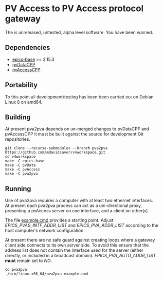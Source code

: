 PV Access to PV Access protocol gateway
=======================================

The is unreleased, untested, alpha level software.
You have been warned.

Dependencies
------------

- [epics-base](http://www.aps.anl.gov/epics/) >= 3.15.3
- [pvDataCPP](http://epics-pvdata.sourceforge.net/)
- [pvAccessCPP](http://epics-pvdata.sourceforge.net/)

Portability
-----------

To this point all development/testing has been been carried out on Debian Linux 8 on amd64.

Building
--------

At present pva2pva depends on un-merged changes to pvDataCPP and pvAccessCPP
It must be built against the source for development Git repositories.

```
git clone --recurse-submodules --branch pva2pva https://github.com/mdavidsaver/v4workspace.git
cd v4workspace
make -C epics-base
make -C pvData
make -C pvAccess
make -C pva2pva
```

Running
-------

Use of pva2pva requires a computer with at least two ethernet interfaces.
At present each pva2pva process can act as a uni-directional proxy,
presenting a pvAccess server on one interface,
and a client on other(s).

The file [example.cmd](example.cmd) provides a starting point.
Adjust *EPICS_PVAS_INTF_ADDR_LIST* and *EPICS_PVA_ADDR_LIST*
according to the host computer's network configuration.

At present there are no safe guard against creating loops
where a gateway client side connects to its own server side.
To avoid this ensure that the address list does not contain
the interface used for the server (either directly, or included in a broadcast domain).
*EPICS_PVA_AUTO_ADDR_LIST* __must__ remain set to *NO*.

```
cd pva2pva
./bin/linux-x86_64/pva2pva example.cmd
```

